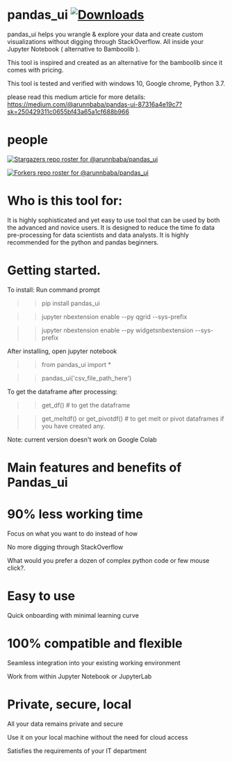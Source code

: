 # pandas_ui  [![Downloads](https://pepy.tech/badge/pandas-ui)](https://pepy.tech/project/pandas-ui)
pandas_ui helps you wrangle &amp; explore your data and create custom visualizations without digging through StackOverflow. All inside your Jupyter Notebook ( alternative to Bamboolib ).



This tool is inspired and created as an alternative for the bamboolib since it comes with pricing.

This tool is tested and verified with windows 10, Google chrome, Python 3.7.

please read this medium article for more details: https://medium.com/@arunnbaba/pandas-ui-87316a4e19c7?sk=250429311c0655bf43a65a1cf688b966

# people

[![Stargazers repo roster for @arunnbaba/pandas_ui](https://reporoster.com/stars/arunnbaba/pandas_ui)](https://github.com/arunnbaba/pandas_ui/stargazers)

[![Forkers repo roster for @arunnbaba/pandas_ui](https://reporoster.com/forks/arunnbaba/pandas_ui)](https://github.com/arunnbaba/pandas_ui/network/members)

# Who is this tool for:
It is highly sophisticated and yet easy to use tool that can be used by both the advanced and novice users. It is designed to reduce the time fo data pre-processing for data scientists and data analysts.
It is highly recommended for the python and pandas beginners.

# Getting started.

To install: 
Run command prompt

>>pip install pandas_ui

>>jupyter nbextension enable --py qgrid --sys-prefix

>>jupyter nbextension enable --py widgetsnbextension --sys-prefix


After installing, open jupyter notebook

>>from pandas_ui import *

>> pandas_ui('csv_file_path_here')

To get the dataframe after processing:

>>get_df() # to get the dataframe

>>get_meltdf() or  get_pivotdf() # to get melt or pivot dataframes if you have created any.

Note: current version doesn't work on Google Colab


# Main features and benefits of Pandas_ui

# 90% less working time
Focus on what you want to do instead of how

No more digging through StackOverflow

What would you prefer a dozen of complex python code or few mouse click?.

# Easy to use
Quick onboarding with minimal learning curve

# 100% compatible and flexible
Seamless integration into your existing working environment

Work from within Jupyter Notebook or JupyterLab

# Private, secure, local
All your data remains private and secure

Use it on your local machine without the need for cloud access

Satisfies the requirements of your IT department
